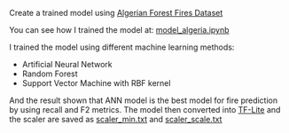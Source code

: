 Create a trained model using [Algerian Forest Fires Dataset](https://archive.ics.uci.edu/ml/datasets/Algerian+Forest+Fires+Dataset++)

You can see how I trained the model at: [model_algeria.ipynb](../model_develop/model_algeria.ipynb)

I trained the model using different machine learning methods:
- Artificial Neural Network
- Random Forest
- Support Vector Machine with RBF kernel

And the result shown that ANN model is the best model for fire prediction by using recall and F2 metrics. The model then converted into [TF-Lite](../model_develop/model.tflite) and the scaler are saved as [scaler_min.txt](../model_develop/scaler_min.txt) and [scaler_scale.txt](../model_develop/scaler_scale.txt)

